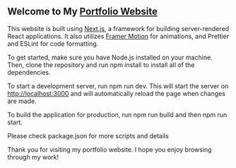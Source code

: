 ## Welcome to My [Portfolio Website]([https://paul-khoza.vercel.app/])

This website is built using [Next.js](https://nextjs.org/), a framework for building server-rendered React applications. It also utilizes [Framer Motion](https://www.framer.com/motion/) for animations, and Prettier and ESLint for code formatting.

To get started, make sure you have Node.js installed on your machine. Then, clone the repository and run npm install to install all of the dependencies.

To start a development server, run npm run dev. This will start the server on [http://localhost:3000](http://localhost:3000) and will automatically reload the page when changes are made.

To build the application for production, run npm run build and then npm run start.

Please check package.json for more scripts and details

Thank you for visiting my portfolio website. I hope you enjoy browsing through my work!

